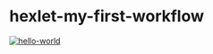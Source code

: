 # hexlet-my-first-workflow

[![hello-world](https://github.com/VaFed/hexlet-my-first-workflow/actions/workflows/hello-world.yml/badge.svg)](https://github.com/VaFed/hexlet-my-first-workflow/actions/workflows/hello-world.yml)